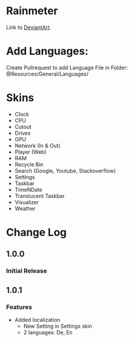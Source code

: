 # Rainmeter
Link to [DeviantArt](https://www.deviantart.com/xxnicksonxx/art/Nickson-Rainmeter-Skinpack-814984078).


# Add Languages:
Create Pullrequest to add Language File in Folder: @Resources/General/Languages/


# Skins
 * Clock
 * CPU
 * Cutout
 * Drives
 * GPU
 * Network (In & Out)
 * Player (Web)
 * RAM
 * Recycle Bin
 * Search (Google, Youtube, Stackoverflow)
 * Settings
 * Taskbar
 * TimeNDate
 * Translucent Taskbar
 * Visualizer
 * Weather


# Change Log
## 1.0.0
### Initial Release

## 1.0.1
### Features
* Added localization
  * New Setting in Settings skin
  * 2 languages: De, En

